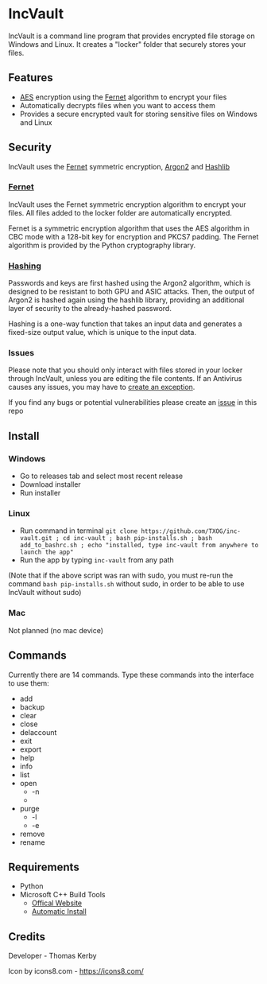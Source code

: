# IncVault
IncVault is a command line program that provides encrypted file storage on Windows and Linux. It creates a "locker" folder that securely stores your files.

## Features

- [AES](https://en.wikipedia.org/wiki/Advanced_Encryption_Standard) encryption using the [Fernet](https://cryptography.io/en/latest/fernet/) algorithm to encrypt your files
- Automatically decrypts files when you want to access them
- Provides a secure encrypted vault for storing sensitive files on Windows and Linux

## Security

IncVault uses the [Fernet](https://cryptography.io/en/latest/fernet/) symmetric encryption, [Argon2](https://www.argon2.com/) and [Hashlib](https://docs.python.org/3/library/hashlib.html)

### [Fernet](https://cryptography.io/en/latest/fernet/)

IncVault uses the Fernet symmetric encryption algorithm to encrypt your files. All files added to the locker folder are automatically encrypted.

Fernet is a symmetric encryption algorithm that uses the AES algorithm in CBC mode with a 128-bit key for encryption and PKCS7 padding. The Fernet algorithm is provided by the Python cryptography library.

### [Hashing](https://en.wikipedia.org/wiki/Hash_function)

Passwords and keys are first hashed using the Argon2 algorithm, which is designed to be resistant to both GPU and ASIC attacks. Then, the output of Argon2 is hashed again using the hashlib library, providing an additional layer of security to the already-hashed password.

Hashing is a one-way function that takes an input data and generates a fixed-size output value, which is unique to the input data.

### Issues

Please note that you should only interact with files stored in your locker through IncVault, unless you are editing the file contents. If an Antivirus causes any issues, you may have to [create an exception](https://www.google.com/search?q=how+to+create+an+exception+in+%5Bantivirus%5D&sxsrf=APwXEdck3w8dJJN2pkH660RpQNwrCi0nNQ%3A1682017158274&source=hp&ei=hotBZIDyDJOR8gLKsYOQCw&iflsig=AOEireoAAAAAZEGZltTE6sDECenhHxi9NiJeOVL1udK-&ved=0ahUKEwiAzeKZkrn-AhWTiFwKHcrYALIQ4dUDCAo&uact=5&oq=how+to+create+an+exception+in+%5Bantivirus%5D&gs_lcp=Cgdnd3Mtd2l6EAMyBggAEBYQHjIGCAAQFhAeMgYIABAWEB4yBggAEBYQHjIICAAQigUQhgM6BwgjEOoCECdQ1ARY1ARg6ghoAXAAeACAAW2IAW2SAQMwLjGYAQCgAQKgAQGwAQo&sclient=gws-wiz).

If you find any bugs or potential vulnerabilities please create an [issue](https://github.com/TXOG/inc-vault/issues) in this repo


## Install

### Windows

- Go to releases tab and select most recent release
- Download installer
- Run installer

### Linux

- Run command in terminal `git clone https://github.com/TXOG/inc-vault.git ; cd inc-vault ; bash pip-installs.sh ; bash add_to_bashrc.sh ; echo "installed, type inc-vault from anywhere to launch the app"`
- Run the app by typing `inc-vault` from any path

(Note that if the above script was ran with sudo, you must re-run the command ``bash pip-installs.sh`` without sudo, in order to be able to use IncVault without sudo)

### Mac

Not planned (no mac device)


## Commands

Currently there are 14 commands. Type these commands into the interface to use them:
- add
- backup
- clear
- close
- delaccount
- exit
- export
- help
- info
- list
- open
    - -n
    -  
- purge
    - -l
    - -e
- remove
- rename

## Requirements

- Python
- Microsoft C++ Build Tools
  - [Offical Website](https://visualstudio.microsoft.com/visual-cpp-build-tools/)
  - [Automatic Install](https://aka.ms/vs/17/release/vs_BuildTools.exe)



## Credits
Developer - Thomas Kerby

Icon by icons8.com - https://icons8.com/
